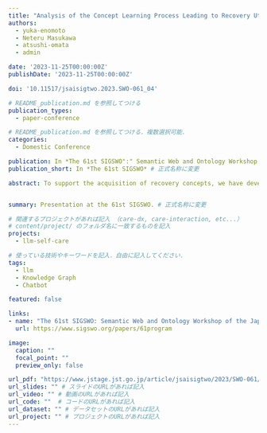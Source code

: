 ```yaml
---
title: "Analysis of the Concept Learning Process Leading to Recovery Utilizing a Knowledge Graph-Based Chatbot"
authors:
  - yuka-enomoto
  - Neteru Masukawa
  - atsushi-omata
  - admin

date: '2023-11-25T00:00:00Z'
publishDate: '2023-11-25T00:00:00Z'

doi: '10.11517/jsaisigtwo.2023.SWO-061_04'

# README_publication.md を参照してつける
publication_types: 
  - paper-conference    

# README_publication.md を参照してつける．複数選択可能．
categories:
  - Domestic Conference

publication: In *The 61st SIGSWO":" Semantic Web and Ontology Workshop of the Japanese Society for Artificial Intelligence* # 正式名称に変更
publication_short: In *The 61st SIGSWO* # 正式名称に変更

abstract: To support the acquisition of recovery concepts, we have developed a concept learning support system using a Knowledge Graph (KG) and the Large Language Model (LLM). With the increasing popularity of recovery concepts, there is a need for proper conceptual understanding, but the problem is that the quality of instructors is not guaranteed, resulting in misunderstanding of the concepts. In this study, we created a KG of the recovery concept and aimed to support the acquisition of appropriate concepts by providing learning support through an LLM-based chatbot that uses this information. Experimental results with university students suggest that KGs are useful for facilitating the understanding of concepts with clear definitions. On the other hand, in the case of concepts with a wide range of applications, it was suggested that the scale of KG needs to be expanded and its use needs to be improved.


summary: Presentation at the 61st SIGSWO. # 正式名称に変更

# 関連するプロジェクトがあれば記入 （care-dx, care-interaction, etc...）
# content/project/ のフォルダ名に一致するものを記入
projects:
  - llm-self-care

# 使っている技術やキーワードを記入．自由に記入してください．
tags:
  - llm
  - Knowledge Graph
  - Chatbot

featured: false

links:
- name: "The 61st SIGSWO: Semantic Web and Ontology Workshop of the Japanese Society for Artificial Intelligence" # 正式名称に変更
  url: https://www.sigswo.org/papers/61program

image:
  caption: ""
  focal_point: ""
  preview_only: false

url_pdf: "https://www.jstage.jst.go.jp/article/jsaisigtwo/2023/SWO-061/2023_04/_pdf/-char/ja"   # PDFのURLがあれば記入
url_slides: "" # スライドのURLがあれば記入
url_video: "" # 動画のURLがあれば記入
url_code: ""  # コードのURLがあれば記入
url_dataset: "" # データセットのURLがあれば記入
url_project: "" # プロジェクトのURLがあれば記入
---
```

